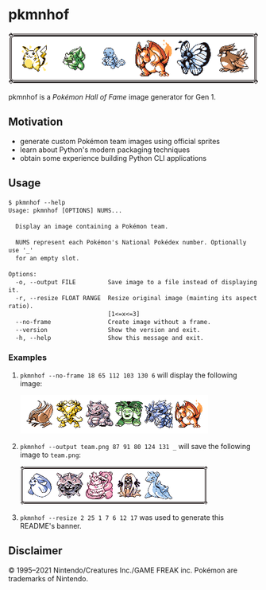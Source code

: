 # pkmnhof

![project banner](assets/docs/banner.png)

pkmnhof is a _Pokémon Hall of Fame_ image generator for Gen 1.

## Motivation

- generate custom Pokémon team images using official sprites
- learn about Python's modern packaging techniques
- obtain some experience building Python CLI applications

## Usage

```console
$ pkmnhof --help
Usage: pkmnhof [OPTIONS] NUMS...

  Display an image containing a Pokémon team.

  NUMS represent each Pokémon's National Pokédex number. Optionally use '_'
  for an empty slot.

Options:
  -o, --output FILE         Save image to a file instead of displaying it.
  -r, --resize FLOAT RANGE  Resize original image (mainting its aspect ratio).
                            [1<=x<=3]
  --no-frame                Create image without a frame.
  --version                 Show the version and exit.
  -h, --help                Show this message and exit.
```

### Examples

1. `pkmnhof --no-frame 18 65 112 103 130 6` will display the following image:

    ![example image 1](assets/docs/example1.png)

2. `pkmnhof --output team.png 87 91 80 124 131 _` will save the following image to `team.png`:

    ![example image 2](assets/docs/example2.png)

3. `pkmnhof --resize 2 25 1 7 6 12 17` was used to generate this README's banner.

## Disclaimer

© 1995–2021 Nintendo/Creatures Inc./GAME FREAK inc. Pokémon
are trademarks of Nintendo.
